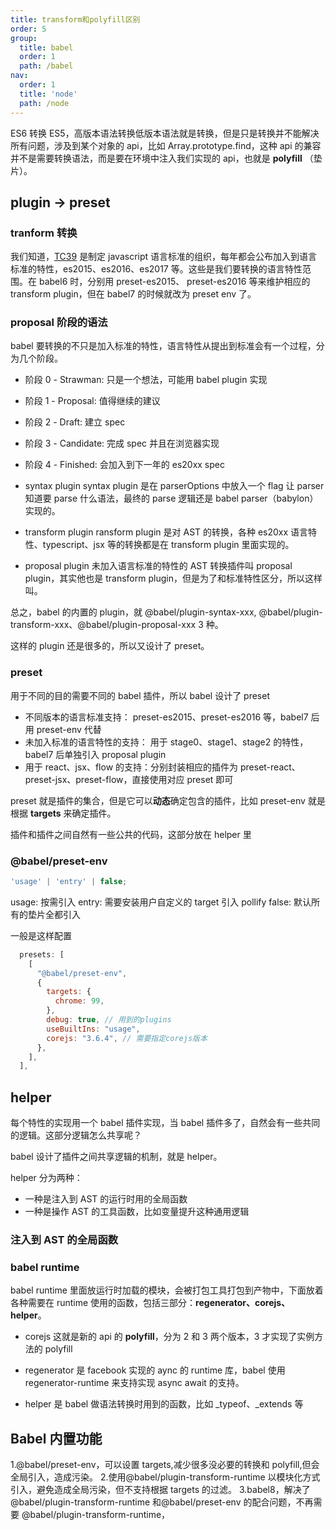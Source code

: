 ```yaml
---
title: transform和polyfill区别
order: 5
group:
  title: babel
  order: 1
  path: /babel
nav:
  order: 1
  title: 'node'
  path: /node
---
```


ES6 转换 ES5，高版本语法转换低版本语法就是转换，但是只是转换并不能解决所有问题，涉及到某个对象的 api，比如 Array.prototype.find，这种 api 的兼容并不是需要转换语法，而是要在环境中注入我们实现的 api，也就是 **polyfill** （垫片）。

## plugin -> preset

### tranform 转换

我们知道，[TC39](https://262.ecma-international.org/) 是制定 javascript 语言标准的组织，每年都会公布加入到语言标准的特性，es2015、es2016、es2017 等。这些是我们要转换的语言特性范围。在 babel6 时，分别用 preset-es2015、 preset-es2016 等来维护相应的 transform plugin，但在 babel7 的时候就改为 preset env 了。

### proposal 阶段的语法

babel 要转换的不只是加入标准的特性，语言特性从提出到标准会有一个过程，分为几个阶段。

- 阶段 0 - Strawman: 只是一个想法，可能用 babel plugin 实现
- 阶段 1 - Proposal: 值得继续的建议
- 阶段 2 - Draft: 建立 spec
- 阶段 3 - Candidate: 完成 spec 并且在浏览器实现
- 阶段 4 - Finished: 会加入到下一年的 es20xx spec

- syntax plugin syntax plugin 是在 parserOptions 中放入一个 flag 让 parser 知道要 parse 什么语法，最终的 parse 逻辑还是 babel parser（babylon） 实现的。

- transform plugin ransform plugin 是对 AST 的转换，各种 es20xx 语言特性、typescript、jsx 等的转换都是在 transform plugin 里面实现的。

- proposal plugin 未加入语言标准的特性的 AST 转换插件叫 proposal plugin，其实他也是 transform plugin，但是为了和标准特性区分，所以这样叫。

总之，babel 的内置的 plugin，就 @babel/plugin-syntax-xxx, @babel/plugin-transform-xxx、@babel/plugin-proposal-xxx 3 种。

这样的 plugin 还是很多的，所以又设计了 preset。

### preset

用于不同的目的需要不同的 babel 插件，所以 babel 设计了 preset

- 不同版本的语言标准支持： preset-es2015、preset-es2016 等，babel7 后用 preset-env 代替
- 未加入标准的语言特性的支持： 用于 stage0、stage1、stage2 的特性，babel7 后单独引入 proposal plugin
- 用于 react、jsx、flow 的支持：分别封装相应的插件为 preset-react、preset-jsx、preset-flow，直接使用对应 preset 即可

preset 就是插件的集合，但是它可以**动态**确定包含的插件，比如 preset-env 就是根据 **targets** 来确定插件。

插件和插件之间自然有一些公共的代码，这部分放在 helper 里

### @babel/preset-env

```js
'usage' | 'entry' | false;
```

usage: 按需引入 entry: 需要安装用户自定义的 target 引入 pollify false: 默认所有的垫片全都引入

一般是这样配置

```js
  presets: [
    [
      "@babel/preset-env",
      {
        targets: {
          chrome: 99,
        },
        debug: true, // 用到的plugins
        useBuiltIns: "usage",
        corejs: "3.6.4", // 需要指定corejs版本
      },
    ],
  ],
```

## helper

每个特性的实现用一个 babel 插件实现，当 babel 插件多了，自然会有一些共同的逻辑。这部分逻辑怎么共享呢？

babel 设计了插件之间共享逻辑的机制，就是 helper。

helper 分为两种：

- 一种是注入到 AST 的运行时用的全局函数
- 一种是操作 AST 的工具函数，比如变量提升这种通用逻辑

### 注入到 AST 的全局函数

### babel runtime

babel runtime 里面放运行时加载的模块，会被打包工具打包到产物中，下面放着各种需要在 runtime 使用的函数，包括三部分：**regenerator、corejs、helper**。

- corejs 这就是新的 api 的 **polyfill**，分为 2 和 3 两个版本，3 才实现了实例方法的 polyfill

- regenerator 是 facebook 实现的 aync 的 runtime 库，babel 使用 regenerator-runtime 来支持实现 async await 的支持。

- helper 是 babel 做语法转换时用到的函数，比如 \_typeof、\_extends 等

## Babel 内置功能

1.@babel/preset-env，可以设置 targets,减少很多没必要的转换和 polyfill,但会全局引入，造成污染。 2.使用@babel/plugin-transform-runtime 以模块化方式引入，避免造成全局污染，但不支持根据 targets 的过滤。 3.babel8，解决了@babel/plugin-transform-runtime 和@babel/preset-env 的配合问题，不再需要 @babel/plugin-transform-runtime，
